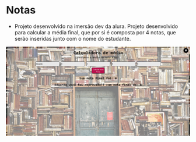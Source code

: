 # Notas
- Projeto desenvolvido na imersão dev da alura. Projeto desenvolvido para calcular a média final, que por si é composta por 4 notas, que serão inseridas junto com o nome do estudante. 

<img src="img/Demonstração.png">

